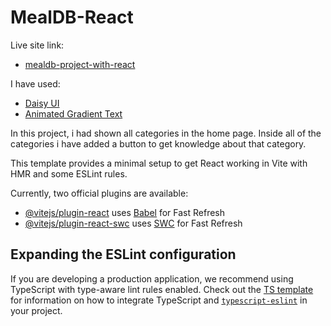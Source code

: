 # MealDB-React

Live site link:
- [mealdb-project-with-react](https://react-mealdb-project-dilshad.netlify.app/)




I have used:
- [Daisy UI](https://daisyui.com/)
- [Animated Gradient Text](https://www.andrealves.dev/blog/how-to-make-an-animated-gradient-text-with-tailwindcss/)


In this project, i had shown all categories in the home page. Inside all of the categories i have added a button to get knowledge about that category.

This template provides a minimal setup to get React working in Vite with HMR and some ESLint rules.

Currently, two official plugins are available:

- [@vitejs/plugin-react](https://github.com/vitejs/vite-plugin-react/blob/main/packages/plugin-react) uses [Babel](https://babeljs.io/) for Fast Refresh
- [@vitejs/plugin-react-swc](https://github.com/vitejs/vite-plugin-react/blob/main/packages/plugin-react-swc) uses [SWC](https://swc.rs/) for Fast Refresh

## Expanding the ESLint configuration

If you are developing a production application, we recommend using TypeScript with type-aware lint rules enabled. Check out the [TS template](https://github.com/vitejs/vite/tree/main/packages/create-vite/template-react-ts) for information on how to integrate TypeScript and [`typescript-eslint`](https://typescript-eslint.io) in your project.
